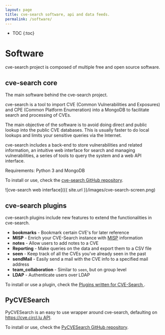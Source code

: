 ```yaml
---
layout: page
title: cve-search software, api and data feeds.
permalink: /software/
---
```


* TOC
{:toc}

# Software

cve-search project is composed of multiple free and open source software.

## cve-search core

The main software behind the cve-search project.

cve-search is a tool to import CVE (Common Vulnerabilities and Exposures) and CPE (Common Platform Enumeration) into a MongoDB to facilitate search and processing of CVEs.

The main objective of the software is to avoid doing direct and public lookup into the public CVE databases. This is usually faster to do local lookups and limits your sensitive queries via the Internet.

cve-search includes a back-end to store vulnerabilities and related information, an intuitive web interface for search and managing vulnerabilities, a series of tools to query the system and a web API interface.

Requirements: Python 3 and MongoDB

To install or use, check the [cve-search GitHub repository](https://github.com/cve-search/cve-search).

![cve-search web interface]({{ site.url }}/images/cve-search-screen.png)

## cve-search plugins

cve-search plugins include new features to extend the functionalities in cve-search.

 * **bookmarks** - Bookmark certain CVE's for later reference
 * **MISP** - Enrich your CVE-Search instance with [MISP](http://www.misp-project.org/) information
 * **notes** - Allow users to add notes to a CVE
 * **Reporting** - Make queries on the data and export them to a CSV file
 * **seen** - Keep track of all the CVEs you've already seen in the past
 * **sendMail** - Easily send a mail with the CVE info to a specified mail address
 * **team_collaboration** - Similar to `seen`, but on group level
 * **LDAP** - Authenticate users over LDAP

To install or use a plugin, check the [Plugins written for CVE-Search ](https://github.com/cve-search/Plugins).

## PyCVESearch

PyCVESearch is an easy to use wrapper around cve-search, defaulting on [https://cve.circl.lu API](https://cve.circl.lu).

To install or use, check the [PyCVESearch GitHub repository](https://github.com/cve-search/PyCVESearch).

